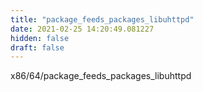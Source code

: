 ```yaml
---
title: "package_feeds_packages_libuhttpd"
date: 2021-02-25 14:20:49.081227
hidden: false
draft: false
---
```


x86/64/package_feeds_packages_libuhttpd

